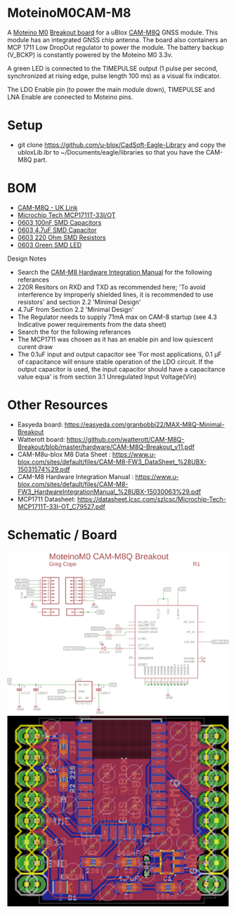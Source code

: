 # MoteinoM0CAM-M8
A [Moteino M0](https://lowpowerlab.com/guide/moteino/moteinom0/) [Breakout board](https://lowpowerlab.com/guide/moteino/m0-sensor-shields/) for a uBlox [CAM-M8Q](https://www.u-blox.com/en/product/cam-m8-series) GNSS module.  This module has an integrated GNSS chip antenna.  The board also containers an MCP 1711 Low DropOut regulator to power the module.  The battery backup (V_BCKP) is constantly powered by the Moteino M0 3.3v.

A green LED is connected to the TIMEPULSE output (1 pulse per second, synchronized at rising edge, pulse length 100 ms) as a visual fix indicator.

The LDO Enable pin (to power the main module down), TIMEPULSE and LNA Enable are connected to Moteino pins.

# Setup
* git clone https://github.com/u-blox/CadSoft-Eagle-Library and copy the ubloxLib.lbr to ~/Documents/eagle/libraries so that you have the CAM-M8Q part.

# BOM
* [CAM-M8Q - UK Link](https://www.tme.eu/gb/details/cam-m8q/gnss-gps-glonass-beidou-modules/u-blox)
* [Microchip Tech MCP1711T-33I/OT](https://lcsc.com/product-detail/Others_Microchip-Tech_MCP1711T-33I-OT_Microchip-Tech-MCP1711T-33I-OT_C79527.html)
* [0603 100nF SMD Capacitors](https://lcsc.com/product-detail/Multilayer-Ceramic-Capacitors-MLCC-SMD-SMT_Walsin-Tech-Corp-0603B104J250CT_C237171.html)
* [0603 4.7uF SMD Capacitor](https://lcsc.com/product-detail/Multilayer-Ceramic-Capacitors-MLCC-SMD-SMT_Walsin-Tech-Corp-0603N4R7C500CT_C314302.html)
* [0603 220 Ohm SMD Resistors](https://lcsc.com/product-detail/Chip-Resistor-Surface-Mount_Uniroyal-Elec-0603WAJ0221T5E_C1226.html)
* [0603 Green SMD LED](https://lcsc.com/product-detail/Light-Emitting-Diodes-LED_0603-green_C205443.html)

Design Notes
* Search the [CAM-M8 Hardware Integration Manual](https://www.u-blox.com/sites/default/files/CAM-M8-FW3_HardwareIntegrationManual_%28UBX-15030063%29.pdf) for the following referances
* 220R Resitors on RXD and TXD as recommended here; 'To avoid interference by improperly shielded lines, it is recommended to use resistors' and section 2.2 'Minimal Design'
* 4.7uF from Section 2.2 'Minimal Design'
* The Regulator needs to supply 71mA max on CAM-8 startup (see 4.3 Indicative power requirements from the data sheet)
* Search the []() for the following referances
* The MCP1711 was chosen as it has an enable pin and low quiescent curent draw
* The 0.1uF input and output capacitor see 'For most applications, 0.1 µF of capacitance will ensure stable operation of the LDO circuit. If the output capacitor is used, the input capacitor should have a capacitance value equa' is from section 3.1 Unregulated Input Voltage(Vin)

# Other Resources
* Easyeda board: https://easyeda.com/granbobbi22/MAX-M8Q-Minimal-Breakout
* Watterott board: https://github.com/watterott/CAM-M8Q-Breakout/blob/master/hardware/CAM-M8Q-Breakout_v11.pdf
* CAM-M8u-blox M8 Data Sheet : https://www.u-blox.com/sites/default/files/CAM-M8-FW3_DataSheet_%28UBX-15031574%29.pdf
* CAM-M8 Hardware Integration Manual : https://www.u-blox.com/sites/default/files/CAM-M8-FW3_HardwareIntegrationManual_%28UBX-15030063%29.pdf
* MCP1711 Datasheet: https://datasheet.lcsc.com/szlcsc/Microchip-Tech-MCP1711T-33I-OT_C79527.pdf

# Schematic / Board
![Schematic](/MoteinoM0CAM-M8-sch.png)
![Board](/MoteinoM0CAM-M8-brd.png)
